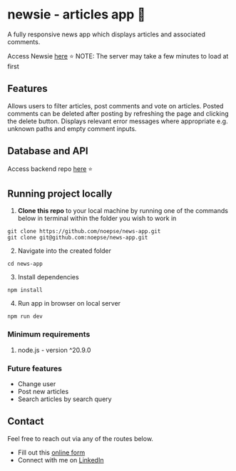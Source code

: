 # newsie - articles app 📰

A fully responsive news app which displays articles and associated comments.

Access Newsie [here](https://newsie-app.netlify.app/) ⭐
NOTE: The server may take a few minutes to load at first


## Features

Allows users to filter articles, post comments and vote on articles. Posted comments can be deleted after posting by refreshing the page and clicking the delete button. Displays relevant error messages where appropriate e.g. unknown paths and empty comment inputs.

## Database and API

Access backend repo [here](https://github.com/noepse/news-api) ⭐

## Running project locally

1. **Clone this repo** to your local machine by running one of the commands below in terminal within the folder you wish to work in

```
git clone https://github.com/noepse/news-app.git
git clone git@github.com:noepse/news-app.git
```


2. Navigate into the created folder

```
cd news-app
```

3. Install dependencies 

```
npm install
```

4. Run app in browser on local server

```
npm run dev
```

### Minimum requirements

1. node.js - version ^20.9.0

### Future features

- Change user
- Post new articles
- Search articles by search query

## Contact

Feel free to reach out via any of the routes below.

- Fill out this [online form](https://simranamin.com/#contact)
- Connect with me on [LinkedIn](https://www.linkedin.com/in/simran-amin/)
